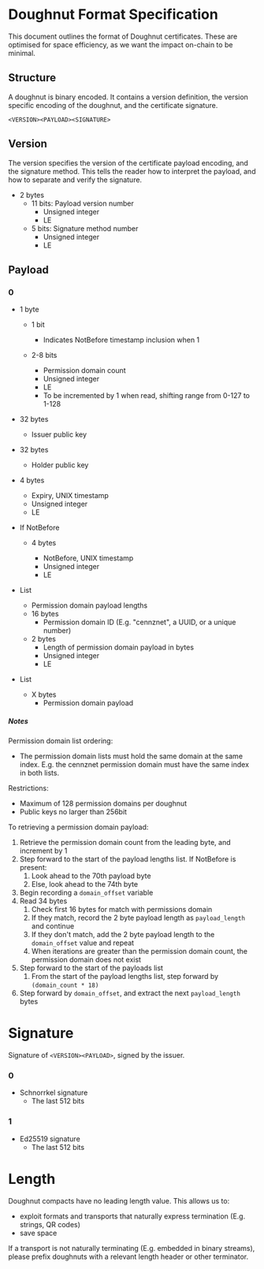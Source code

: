 # Doughnut Format Specification

This document outlines the format of Doughnut certificates. These are optimised for space efficiency, as we want the impact on-chain to be minimal.

## Structure

A doughnut is binary encoded. It contains a version definition, the version specific encoding of the doughnut, and the certificate signature.

```
<VERSION><PAYLOAD><SIGNATURE>
```

## Version

The version specifies the version of the certificate payload encoding, and the signature method. This tells the reader how to interpret the payload, and how to separate and verify the signature.

* 2 bytes
    * 11 bits: Payload version number
        * Unsigned integer
        * LE
    * 5 bits: Signature method number
        * Unsigned integer
        * LE

## Payload

### 0

* 1 byte
    * 1 bit  

        * Indicates NotBefore timestamp inclusion when 1
    * 2-8 bits  

        * Permission domain count
        * Unsigned integer
        * LE
        * To be incremented by 1 when read, shifting range from 0-127 to 1-128
* 32 bytes

    * Issuer public key
* 32 bytes  

    * Holder public key
* 4 bytes
    * Expiry, UNIX timestamp
    * Unsigned integer
    * LE
* If NotBefore
    * 4 bytes  

        * NotBefore, UNIX timestamp
        * Unsigned integer
        * LE
* List  

    * Permission domain payload lengths
    * 16 bytes
        * Permission domain ID (E.g. "cennznet", a UUID, or a unique number)
    * 2 bytes
        * Length of permission domain payload in bytes
        * Unsigned integer
        * LE
* List
    * X bytes
        * Permission domain payload

##### Notes

Permission domain list ordering:

* The permission domain lists must hold the same domain at the same index. E.g. the cennznet permission domain must have the same index in both lists.

Restrictions:

* Maximum of 128 permission domains per doughnut
* Public keys no larger than 256bit

To retrieving a permission domain payload:

1.  Retrieve the permission domain count from the leading byte, and increment by 1
2.  Step forward to the start of the payload lengths list. If NotBefore is present:
    1.  Look ahead to the 70th payload byte
    2.  Else, look ahead to the 74th byte
3.  Begin recording a `domain_offset` variable
4.  Read 34 bytes
    1.  Check first 16 bytes for match with permissions domain
    2.  If they match, record the 2 byte payload length as `payload_length` and continue
    3.  If they don't match, add the 2 byte payload length to the `domain_offset` value and repeat
    4.  When iterations are greater than the permission domain count, the permission domain does not exist
5.  Step forward to the start of the payloads list
    1.  From the start of the payload lengths list, step forward by `(domain_count * 18)`
6.  Step forward by `domain_offset`, and extract the next `payload_length` bytes

# Signature

Signature of `<VERSION><PAYLOAD>`, signed by the issuer.

### 0

* Schnorrkel signature
    * The last 512 bits

### 1

* Ed25519 signature
    * The last 512 bits

# Length

Doughnut compacts have no leading length value. This allows us to:

* exploit formats and transports that naturally express termination (E.g. strings, QR codes)
* save space

If a transport is not naturally terminating (E.g. embedded in binary streams), please prefix doughnuts with a relevant length header or other terminator.

